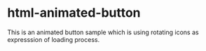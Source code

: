 # html-animated-button

This is an animated button sample which is using rotating icons as expresssion of loading process.
